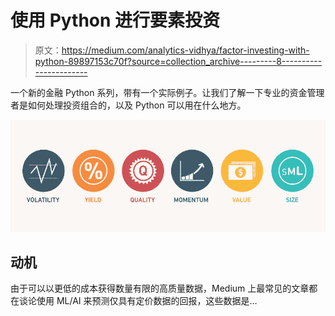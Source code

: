 # 使用 Python 进行要素投资

> 原文：<https://medium.com/analytics-vidhya/factor-investing-with-python-89897153c70f?source=collection_archive---------8----------------------->

一个新的金融 Python 系列，带有一个实际例子。让我们了解一下专业的资金管理者是如何处理投资组合的，以及 Python 可以用在什么地方。

![](img/05d89423bf9f468747c6984ad1e772ea.png)

## 动机

由于可以以更低的成本获得数量有限的高质量数据，Medium 上最常见的文章都在谈论使用 ML/AI 来预测仅具有定价数据的回报，这些数据是…